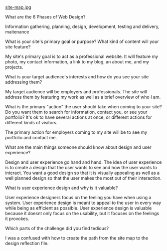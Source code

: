 <a href="design-reflection.md">site-map.jpg</a>



What are the 6 Phases of Web Design?

Information gathering, planning, design, development, testing and delivery, maitenance


What is your site's primary goal or purpose? What kind of content will your site feature?

My site's primary goal is to act as a professional website. It will feature my photo, my contact information, a link to my blog, an about me, and my projects.


What is your target audience's interests and how do you see your site addressing them?

My target audience will be employers and professionals. The site will address them by featuring my work as well as a brief overview of who I am.


What is the primary "action" the user should take when coming to your site? Do you want them to search for information, contact you, or see your portfolio? It's ok to have several actions at once, or different actions for different kinds of visitors.

The primary action for employers coming to my site will be to see my portfolio and contact me.

What are the main things someone should know about design and user experience?

Design and user experience go hand and hand. The idea of user experience is to create a design that the user wants to see and how the user wants to interact. You want a good design so that it is visually appealing as well as a well planned design so that the user makes the most out of their interaction.

What is user experience design and why is it valuable?

User experience designers focus on the feeling you have when using a system. User experience design is meant to appeal to the user in every way while being as efficient as possible. User experience design is valuable because
it doesnt only focus on the usability, but it focuses on the feelings it provokes.


Which parts of the challenge did you find tedious?

I was a confused with how to create the path from the site map to the design reflection file.


